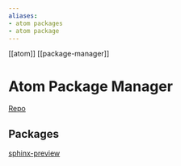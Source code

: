 ```yaml
---
aliases: 
- atom packages
- atom package
---
```


[[atom]] [[package-manager]] 
# Atom Package Manager

[Repo](https://github.com/atom/apm)

## Packages

[sphinx-preview](https://atom.io/packages/sphinx-preview)

